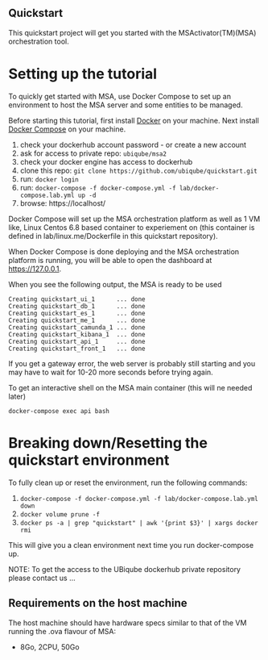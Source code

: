 Quickstart
------------------------------------

This quickstart project will get you started with the MSActivator(TM)(MSA) orchestration tool.


# Setting up the tutorial
To quickly get started with MSA, use Docker Compose to set up an environment to host the MSA server and some entities to be managed. 

Before starting this tutorial, first install [Docker](https://docs.docker.com/install/) on your machine. Next install [Docker Compose](https://docs.docker.com/compose/install/) on your machine.

1. check your dockerhub account password - or create a new account
2. ask for access to private repo: `ubiqube/msa2`
3. check your docker engine has access to dockerhub
4. clone this repo: `git clone https://github.com/ubiqube/quickstart.git`
5. run: `docker login`
6. run: `docker-compose -f docker-compose.yml -f lab/docker-compose.lab.yml up -d `
7. browse: https://localhost/

Docker Compose will set up the MSA orchestration platform as well as 1 VM like, Linux Centos 6.8 based container to experiement on (this container is defined in lab/linux.me/Dockerfile in this quickstart repository).  

When Docker Compose is done deploying and the MSA orchestration platform is running, you will be able to open the dashboard at https://127.0.0.1. 

When you see the following output, the MSA is ready to be used

```
Creating quickstart_ui_1      ... done
Creating quickstart_db_1      ... done
Creating quickstart_es_1      ... done
Creating quickstart_me_1      ... done
Creating quickstart_camunda_1 ... done
Creating quickstart_kibana_1  ... done
Creating quickstart_api_1     ... done
Creating quickstart_front_1   ... done
```

If you get a gateway error, the web server is probably still starting and you may have to wait for 10-20 more seconds before trying again.

To get an interactive shell on the MSA main container (this will ne needed later)
```
docker-compose exec api bash
```

# Breaking down/Resetting the quickstart environment
To fully clean up or reset the environment, run the following commands:

1. `docker-compose -f docker-compose.yml -f lab/docker-compose.lab.yml down`
2. `docker volume prune -f`
3. `docker ps -a | grep "quickstart" | awk '{print $3}' | xargs docker rmi`

This will give you a clean environment next time you run docker-compose up.

NOTE: To get the access to the UBiqube dockerhub private repository please contact us ...

Requirements on the host machine
--------------------------------

The host machine should have hardware specs similar to that
of the VM running the .ova flavour of MSA:

- 8Go, 2CPU, 50Go
